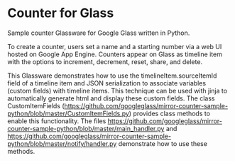 Counter for Glass
========================

Sample counter Glassware for Google Glass written in Python.

To create a counter, users set a name and a starting number via a web
UI hosted on Google App Engine. Counters appear on Glass as timeline 
item with the options to increment, decrement, reset, share, and delete.

This Glassware demonstrates how to use the timelineItem.sourceItemId field 
of a timeline item and JSON serialization to associate variables (custom 
fields) with timeline items. This technique can be used with jinja to 
automatically generate html and display these custom fields. The class 
CustomItemFields
(https://github.com/googleglass/mirror-counter-sample-python/blob/master/CustomItemFields.py) 
provides class methods to enable this functionality. The files
https://github.com/googleglass/mirror-counter-sample-python/blob/master/main_handler.py
and 
https://github.com/googleglass/mirror-counter-sample-python/blob/master/notify/handler.py
demonstrate how to use these methods.
